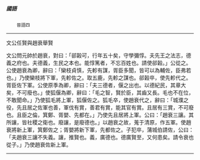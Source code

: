

##### 國語
　　`晉語四`

* * *

文公任賢與趙衰舉賢

文公問元帥於趙衰，對曰：「郤榖可，行年五十矣，守學彌惇。夫先王之法志，德義之府也。夫德義，生民之本也。能惇篤者，不忘百姓也。請使郤榖。」公從之。公使趙衰為卿，辭曰：「欒枝貞慎，先軫有謀，胥臣多聞，皆可以為輔佐，臣弗若也。」乃使欒枝將下軍，先軫佐之。取五鹿，先軫之謀也。郤榖卒，使先軫代之。胥臣佐下軍。公使原季為卿，辭曰：「夫三德者，偃之出也。以德紀民，其章大矣，不可廢也。」使狐偃為卿，辭曰：「毛之智，賢於臣，其齒又長。毛也不在位，不敢聞命。」乃使狐毛將上軍，狐偃佐之。狐毛卒，使趙衰代之，辭曰：「城濮之役，先且居之佐軍也善，軍伐有賞，善君有賞，能其官有賞。且居有三賞，不可廢也。且臣之倫，箕鄭、胥嬰、先都在。」乃使先且居將上軍。公曰：「趙衰三讓。其所讓，皆社稷之衛也。廢讓，是廢德也。」以趙衰之故，蒐于清原，作五軍。使趙衰將新上軍，箕鄭佐之；胥嬰將新下軍，先都佐之。子犯卒，蒲城伯請佐，公曰：「夫趙衰三讓不失義。讓，推賢也。義，廣德也。德廣賢至，又何患矣。請令衰也從子。」乃使趙衰佐新上軍。

* * *

